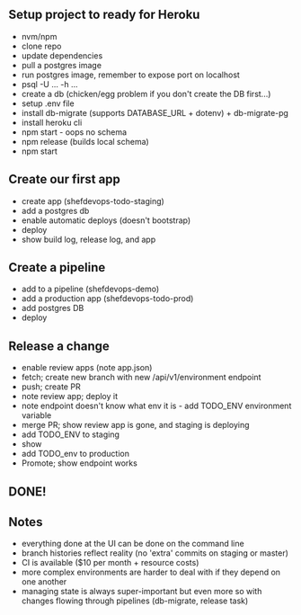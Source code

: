 ## Setup project to ready for Heroku

- nvm/npm
- clone repo
- update dependencies
- pull a postgres image
- run postgres image, remember to expose port on localhost
- psql -U ... -h ...
- create a db (chicken/egg problem if you don't create the DB first...)
- setup .env file
- install db-migrate (supports DATABASE_URL + dotenv) + db-migrate-pg
- install heroku cli
- npm start - oops no schema
- npm release (builds local schema)
- npm start

## Create our first app

- create app (shefdevops-todo-staging)
- add a postgres db
- enable automatic deploys (doesn't bootstrap)
- deploy
- show build log, release log, and app

## Create a pipeline

- add to a pipeline (shefdevops-demo)
- add a production app (shefdevops-todo-prod)
- add postgres DB
- deploy

## Release a change

- enable review apps (note app.json)
- fetch; create new branch with new /api/v1/environment endpoint
- push; create PR
- note review app; deploy it
- note endpoint doesn't know what env it is - add TODO_ENV environment variable
- merge PR; show review app is gone, and staging is deploying
- add TODO_ENV to staging
- show
- add TODO_env to production
- Promote; show endpoint works

## DONE!

## Notes
- everything done at the UI can be done on the command line
- branch histories reflect reality (no 'extra' commits on staging or master)
- CI is available ($10 per month + resource costs)
- more complex environments are harder to deal with if they depend on one another
- managing state is always super-important but even more so with changes flowing through pipelines (db-migrate, release task)
